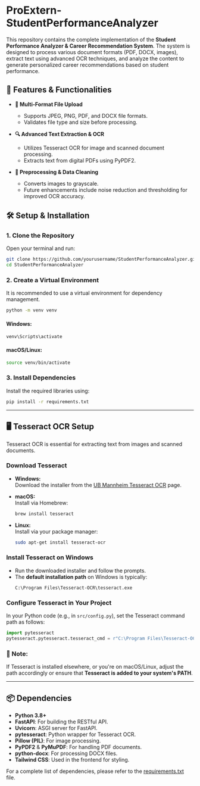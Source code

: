 # ProExtern-StudentPerformanceAnalyzer

This repository contains the complete implementation of the **Student Performance Analyzer & Career Recommendation System**. The system is designed to process various document formats (PDF, DOCX, images), extract text using advanced OCR techniques, and analyze the content to generate personalized career recommendations based on student performance.

## 🚀 Features & Functionalities

- **📁 Multi-Format File Upload**  
  - Supports JPEG, PNG, PDF, and DOCX file formats.  
  - Validates file type and size before processing.

- **🔍 Advanced Text Extraction & OCR**  
  - Utilizes Tesseract OCR for image and scanned document processing.  
  - Extracts text from digital PDFs using PyPDF2.

- **🧹 Preprocessing & Data Cleaning**  
  - Converts images to grayscale.  
  - Future enhancements include noise reduction and thresholding for improved OCR accuracy.

## 🛠️ Setup & Installation

### 1. Clone the Repository

Open your terminal and run:
```bash
git clone https://github.com/yourusername/StudentPerformanceAnalyzer.git
cd StudentPerformanceAnalyzer
```

### 2. Create a Virtual Environment

It is recommended to use a virtual environment for dependency management.

```bash
python -m venv venv
```

#### Windows:
```bash
venv\Scripts\activate
```

#### macOS/Linux:
```bash
source venv/bin/activate
```

### 3. Install Dependencies

Install the required libraries using:
```bash
pip install -r requirements.txt
```

---

## 🖥️ Tesseract OCR Setup

Tesseract OCR is essential for extracting text from images and scanned documents.

### Download Tesseract

- **Windows:**  
  Download the installer from the [UB Mannheim Tesseract OCR](https://github.com/UB-Mannheim/tesseract/wiki) page.

- **macOS:**  
  Install via Homebrew:
  ```bash
  brew install tesseract
  ```

- **Linux:**  
  Install via your package manager:
  ```bash
  sudo apt-get install tesseract-ocr
  ```

### Install Tesseract on Windows

- Run the downloaded installer and follow the prompts.
- The **default installation path** on Windows is typically:
  ```
  C:\Program Files\Tesseract-OCR\tesseract.exe
  ```

### Configure Tesseract in Your Project

In your Python code (e.g., in `src/config.py`), set the Tesseract command path as follows:

```python
import pytesseract
pytesseract.pytesseract.tesseract_cmd = r"C:\Program Files\Tesseract-OCR\tesseract.exe"
```

### 🔄 Note:
If Tesseract is installed elsewhere, or you're on macOS/Linux, adjust the path accordingly or ensure that **Tesseract is added to your system's PATH**.

---

## 📦 Dependencies

- **Python 3.8+**
- **FastAPI**: For building the RESTful API.
- **Uvicorn**: ASGI server for FastAPI.
- **pytesseract**: Python wrapper for Tesseract OCR.
- **Pillow (PIL)**: For image processing.
- **PyPDF2** & **PyMuPDF**: For handling PDF documents.
- **python-docx**: For processing DOCX files.
- **Tailwind CSS**: Used in the frontend for styling.

For a complete list of dependencies, please refer to the [requirements.txt](requirements.txt) file.

